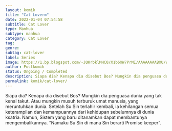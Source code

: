 ```yaml
---
layout: komik
title: "Cat Loverm"
date: 2022-01-04 07:54:58
subtitle: Cat Lover
type: Manhua
subtype: manhua
category: Cat Lover
tag: 
genre: 
subtag: cat-lover 
label: Series
image: https://1.bp.blogspot.com/-JQKrbklMHC0/X1b6XW7PrMI/AAAAAAAABXU/WYRIFcxTmBkOKhAVn-kkD8NTNURTGz7MQCLcBGAsYHQ/s72-c/greatestboss-e1581071653993.jpg
author: Postkomik
status: Ongoing / Completed
description: Siapa dia? Kenapa dia disebut Bos? Mungkin dia penguasa dunia yang tak kenal takut. Atau mungkin musuh terburuk umat manusia, yang meruntuhkan dunia. Setelah Su Sin terlahir kembali, ia kehilangan semua keterampilan dan kemampuannya dari kehidupan sebelumnya di dunia ksatria. Namun, Sistem yang baru ditanamkan dapat membantunya mengembalikannya. 
permalink: komik/cat-lover/
---
```


Siapa dia? Kenapa dia disebut Bos? Mungkin dia penguasa dunia yang tak kenal takut. Atau mungkin musuh terburuk umat manusia, yang meruntuhkan dunia. Setelah Su Sin terlahir kembali, ia kehilangan semua keterampilan dan kemampuannya dari kehidupan sebelumnya di dunia ksatria. Namun, Sistem yang baru ditanamkan dapat membantunya mengembalikannya. “Namaku Su Sin di mana Sin berarti Promise keeper”.
